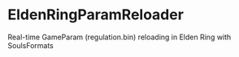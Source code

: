 # EldenRingParamReloader
Real-time GameParam (regulation.bin) reloading in Elden Ring with SoulsFormats
